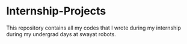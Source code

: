 # Internship-Projects
This repository contains all my codes that I wrote during my internship during my undergrad days at swayat robots.
